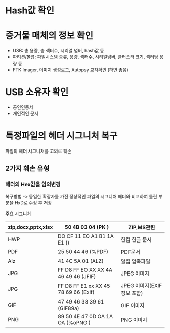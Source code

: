 # Hash값 확인

# 증거물 매체의 정보 확인
- USB: 총 용량, 총 섹터수, 시리얼 넘버, hash값 등
- 파티션/볼륨: 파일시스템 종류, 용량, 섹터수, 시리얼넘버, 클러스터 크기, 섹터당 용량 등
- FTK Imager, 이미지 생성로그, Autopsy 교차확인 (하면 좋음)

# USB 소유자 확인
- 공인인증서
- 개인적인 문서

# 특정파일의 헤더 시그니처 복구
파일의 헤더 시그니처를 고의로 훼손

## 2가지 훼손 유형
### 헤더의 Hex값을 임의변경
복구방법 -> 동일한 확장자를 가진 정상적인 파일의 시그니처 헤더와 비교하여 틀린 부분을 HxD로 수정 후 저장

주요 시그니처

| zip,docx,pptx,xlsx | 50 4B 03 04 (PK  ) | ZIP,MS관련 |
| - | - | - |
| HWP | DO CF 11 EO A1 B1 1A E1 () | 한컴 한글 문서 |
| PDF | 25 50 44 46 (%PDF) | PDF문서 |
| Alz | 41 4C 5A 01 (ALZ) | 알집 압축파일 |
| JPG | FF D8 FF EO XX XX 4A 46 49 46 (JFIF) | JPEG 이미지 |
| JPG | FF D8 FF E1 xx XX 45 78 69 66 (Exif) | JPEG 이미지(EXIF 정보 포함) |
| GIF | 47 49 46 38 39 61 (GIF89a) | GIF 이미지 |
| PNG | 89 50 4E 47 0D OA 1A OA (%oPNG ) | PNG 이미지 |
